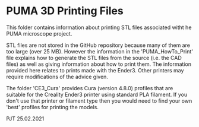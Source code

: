 PUMA 3D Printing Files
======================

This folder contains information about printing STL files associated witht he PUMA microscope project. 

STL files are not stored in the GitHub repository because many of them are too large (over 25 MB). However the information in the 'PUMA_HowTo_Print' file explains how to generate the STL files from the source (i.e. the CAD files) as well as giving information about how to print them. The information provided here relates to prints made with the Ender3. Other printers may require modifications of the advice given.

The folder 'CE3_Cura' provides Cura (version 4.8.0) profiles that are suitable for the Creality Ender3 printer using standard PLA filament. If you don't use that printer or filament type then you would need to find your own 'best' profiles for printing the models.



PJT 25.02.2021
